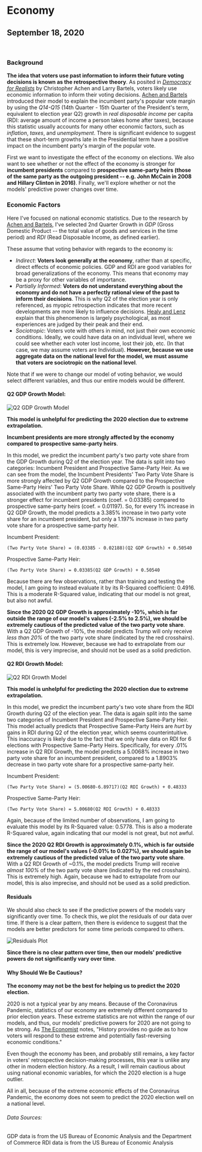 # Economy

## September 18, 2020

<br>

### Background

**The idea that voters use past information to inform their future voting decisions is known as the retrospective theory**. As posited in [*Democracy for Realists*](https://muse-jhu-edu.ezp-prod1.hul.harvard.edu/chapter/2341025) by Christopher Achen and Larry Bartels, voters likely use economic information to inform their voting decisions. [Achen and Bartels](https://muse-jhu-edu.ezp-prod1.hul.harvard.edu/chapter/2341029) introduced their model to explain the incumbent party's popular vote margin by using the *Q14-Q15* (14th Quarter - 15th Quarter of the President's term, equivalent to election year Q2) growth in *real disposable income* per capita (RDI: average amount of income a person takes home after taxes), because this statistic usually accounts for many other economic factors, such as *inflation*, *taxes*, and *unemployment*. There is significant evidence to suggest that these short-term growths late in the Presidential term have a positive impact on the incumbent party's margin of the popular vote. 

First we want to investigate the effect of the economy on elections. We also want to see whether or not the effect of the economy is stronger for **incumbent presidents** compared to **prospective same-party heirs (those of the same party as the outgoing president -- e.g. John McCain in 2008 and Hillary Clinton in 2016)**. Finally, we'll explore whether or not the models' predictive power changes over time.

### Economic Factors

Here I've focused on national economic statistics. Due to the research by [Achen and Bartels](https://muse-jhu-edu.ezp-prod1.hul.harvard.edu/chapter/2341029), I've selected 2nd Quarter Growth in *GDP* (Gross Domestic Product -- the total value of goods and services in the time period) and *RDI* (Read Disposable Income, as defined earlier). 

These assume that voting behavior with regards to the economy is:
* *Indirect*: **Voters look generally at the economy**, rather than at specific, direct effects of economic policies. GDP and RDI are good variables for broad generalizations of the economy. This means that economy may be a proxy for other variables of importance.
* *Partially Informed*: **Voters do not understand everything about the economy and do not have a perfectly rational view of the past to inform their decisions**. This is why Q2 of the election year is only referenced, as myopic retrospection indicates that more recent developments are more likely to influence decisions. [Healy and Lenz](https://www.jstor.org/stable/24363467) explain that this phenomenon is largely psychological, as most experiences are judged by their peak and their end.
* *Sociotropic*: Voters vote with others in mind, not just their own economic conditions. Ideally, we could have data on an individual level, where we could see whether each voter lost income, lost their job, etc. (In that case, we may assume voters are Individual). **However, because we use aggregate data on the national level for the model, we must assume that voters are sociotropic on the national level**.

Note that if we were to change our model of voting behavior, we would select different variables, and thus our entire models would be different.

#### Q2 GDP Growth Model:

![Q2 GDP Growth Model](../figures/Econ_GDPQ2_model.png)

**This model is unhelpful for predicting the 2020 election due to extreme extrapolation.**

**Incumbent presidents are more strongly affected by the economy compared to prospective same-party heirs**.

In this model, we predict the incumbent party's two party vote share from the GDP Growth during Q2 of the election year. The data is split into two categories: Incumbent President and Prospective Same-Party Heir. As we can see from the model, the Incumbent Presidents' Two Party Vote Share is more strongly affected by Q2 GDP Growth compared to the Prospective Same-Party Heirs' Two Party Vote Share. While Q2 GDP Growth is positively associated with the incumbent party two party vote share, there is a stronger effect for incumbent presidents (coef. = 0.03385) compared to prospective same-party heirs (coef. = 0.01197). So, for every 1% increase in Q2 GDP Growth, the model predicts a 3.385% increase in two party vote share for an incumbent president, but only a 1.197% increase in two party vote share for a prospective same-party heir.

Incumbent President:
```
(Two Party Vote Share) = (0.03385 - 0.02188)(Q2 GDP Growth) + 0.50540
```
Prospective Same-Party Heir:
```
(Two Party Vote Share) = 0.03385(Q2 GDP Growth) + 0.50540
```


Because there are few observations, rather than training and testing the model, I am going to instead evaluate it by its R-Squared coefficient: 0.4916. This is a moderate R-Squared value, indicating that our model is not great, but also not awful.

**Since the 2020 Q2 GDP Growth is approximately -10%, which is far outside the range of our model's values (-2.5% to 2.5%), we should be extremely cautious of the predicted value of the two party vote share**. With a Q2 GDP Growth of -10%, the model predicts Trump will only receive *less than 20%* of the two party vote share (indicated by the red crosshairs). This is extremely low. However, because we had to extrapolate from our model, this is very imprecise, and should not be used as a solid prediction. 

#### Q2 RDI Growth Model:

![Q2 RDI Growth Model](../figures/Econ_RDIQ2_model.png)

**This model is unhelpful for predicting the 2020 election due to extreme extrapolation.**

In this model, we predict the incumbent party's two vote share from the RDI Growth during Q2 of the election year. The data is again split into the same two categories of Incumbent President and Prospective Same-Party Heir. This model actually predicts that Prospective Same-Party Heirs are *hurt* by gains in RDI during Q2 of the election year, which seems counterintuitive. This inaccuracy is likely due to the fact that we only have data on RDI for 6 elections with Prospective Same-Party Heirs. Specifically, for every .01% increase in Q2 RDI Growth, the model predicts a 5.0068% increase in two party vote share for an incumbent president, compared to a 1.8903% decrease in two party vote share for a prospective same-party heir.

Incumbent President:
```
(Two Party Vote Share) = (5.00680-6.89717)(Q2 RDI Growth) + 0.48333
```
Prospective Same-Party Heir:
```
(Two Party Vote Share) = 5.00680(Q2 RDI Growth) + 0.48333
```


Again, because of the limited number of observations, I am going to evaluate this model by its R-Squared value: 0.5778. This is also a moderate R-Squared value, again indicating that our model is not great, but not awful.

**Since the 2020 Q2 RDI Growth is approximately 0.1%, which is far outside the range of our model's values (-0.01% to 0.027%), we should again be extremely cautious of the predicted value of the two party vote share**. With a Q2 RDI Growth of ~0.1%, the model predicts Trump will receive *almost 100%* of the two party vote share (indicated by the red crosshairs). This is extremely high. Again, because we had to extrapolate from our model, this is also imprecise, and should not be used as a solid prediction.

#### Residuals

We should also check to see if the predictive powers of the models vary significantly over time. To check this, we plot the residuals of our data over time. If there is a clear pattern, then there is evidence to suggest that the models are better predictors for some time periods compared to others.

![Residuals Plot](../figures/Econ_residuals.png)

**Since there is no clear pattern over time, then our models' predictive powers do not significantly vary over time**.

#### Why Should We Be Cautious?

**The economy may not be the best for helping us to predict the 2020 election.**

2020 is not a typical year by any means. Because of the Coronavirus Pandemic, statistics of our economy are extremely different compared to prior election years. These extreme statistics are not within the range of our models, and thus, our models' predictive powers for 2020 are not going to be strong. As [The Economist](https://projects.economist.com/us-2020-forecast/president/how-this-works) notes, "History provides no guide as to how voters will respond to these extreme and potentially fast-reversing economic conditions." 

Even though the economy has been, and probably still remains, a key factor in voters' retrospective decision-making processes, this year is unlike any other in modern election history. As a result, I will remain cautious about using national economic variables, for which the 2020 election is a huge outlier.

All in all, because of the extreme economic effects of the Coronavirus Pandemic, the economy does not seem to predict the 2020 election well on a national level.

###### Data Sources:
GDP data is from the US Bureau of Economic Analysis and the Department of Commerce
RDI data is from the US Bureau of Economic Analysis
